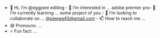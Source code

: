 - 👋 Hi, I’m @eggpiee
editing  - 👀 I’m interested in ...
adobe premier pro-   🌱 I’m currently learning ...
some project of you  - 💞️ I’m looking to collaborate on ...
@pieegg40@gmail.com - 📫 How to reach me ...
- 😄 Pronouns: ...
- ⚡ Fun fact: ...

<!---
eggpiee/eggpiee is a ✨ special ✨ repository because its `README.md` (this file) appears on your GitHub profile.
You can click the Preview link to take a look at your changes.
--->
